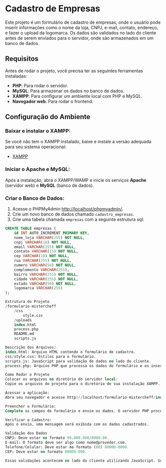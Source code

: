 # Cadastro de Empresas

Este projeto é um formulário de cadastro de empresas, onde o usuário pode inserir informações como o nome da loja, CNPJ, e-mail, contato, endereço, e fazer o upload da logomarca. Os dados são validados no lado do cliente antes de serem enviados para o servidor, onde são armazenados em um banco de dados.

## Requisitos
Antes de rodar o projeto, você precisa ter as seguintes ferramentas instaladas:

- **PHP**: Para rodar o servidor.
- **MySQL**: Para armazenar os dados no banco de dados.
- **XAMPP**: Para configurar um ambiente local com PHP e MySQL.
- **Navegador web**: Para rodar o frontend.

## Configuração do Ambiente

### Baixar e instalar o XAMPP:

Se você não tem o XAMPP instalado, baixe e instale a versão adequada para seu sistema operacional:
- [XAMPP](https://www.apachefriends.org/index.html)

### Iniciar o Apache e MySQL:

Após a instalação, abra o XAMPP/WAMP e inicie os serviços **Apache** (servidor web) e **MySQL** (banco de dados).

### Criar o Banco de Dados:

1. Acesse o PHPMyAdmin [http://localhost/phpmyadmin/](http://localhost/phpmyadmin/).
2. Crie um novo banco de dados chamado `cadastro_empresas`.
3. Crie uma tabela chamada `empresas` com a seguinte estrutura sql:

```sql
CREATE TABLE empresas (
    id INT AUTO_INCREMENT PRIMARY KEY,
    nome_loja VARCHAR(255) NOT NULL,
    cnpj VARCHAR(18) NOT NULL,
    email VARCHAR(255) NOT NULL,
    contato VARCHAR(15) NOT NULL,
    cep VARCHAR(10) NOT NULL,
    rua VARCHAR(255) NOT NULL,
    numero VARCHAR(50) NOT NULL,
    complemento VARCHAR(255),
    bairro VARCHAR(255) NOT NULL,
    cidade VARCHAR(255) NOT NULL,
    estado VARCHAR(50) NOT NULL,
    logomarca VARCHAR(255)
);

Estrutura do Projeto
/formulario-mistercheff
    /css
        style.css
    /uploads
    index.html
    process.php
    README.md
    scripts.js

Descrição dos Arquivos:
index.html: Arquivo HTML contendo o formulário de cadastro.
css/style.css: Estilos para o formulário.
scripts.js: JavaScript para validação de dados no lado do cliente.
process.php: Arquivo PHP que processa os dados do formulário e os insere no banco de dados.

Como Rodar o Projeto
Colocar os arquivos no diretório do servidor local:
Copie os arquivos do projeto para o diretório de sua instalação XAMPP. Por exemplo, o diretório seria htdocs/formulario-mistercheff.

Acessar a aplicação:
Abra seu navegador e acesse http://localhost/formulario-mistercheff/index.php

Preencher o Formulário:
Complete os campos do formulário e envie os dados. O servidor PHP processará os dados e os salvará no banco de dados.

Verificar o Cadastro:
Após o envio, uma mensagem será exibida com os dados cadastrados.

Validação dos Dados
CNPJ: Deve estar no formato 00.000.000/0000-00.
E-mail: O formato deve ser algo como nome@provedor.com.
Telefone/Celular: Deve estar no formato (00) 00000-0000.
CEP: Deve estar no formato 00000-000.

Essas validações acontecem no lado do cliente utilizando JavaScript. Se algum campo não estiver no formato correto, o formulário não será enviado.


